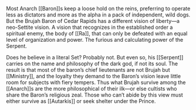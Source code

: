 Most Anarch [[Baron]]s keep a loose hold on the reins, preferring to operate less as dictators and more as the alpha in a pack of independent, wild dogs. But the Brujah Baron of Cedar Rapids has a different vision of liberty—a neo-Settite vision. A vision that recognizes in the established order a spiritual enemy, the body of [[Ra]], that can only be defeated with an equal level of organization and power. The furious and calculating power of the Serpent.

Does he believe in a literal Set? Probably not. But even so, his [[Serpent]] carries on the name and philosophy of the dark god, if not its soul. The result is that most of the baron’s chief lieutenants are not Brujah but [[Ministry]], and the loyalty they demand to the Baron’s vision leave little room for subjects with fiery tempers. Thus what Brujah survive among the [[Anarch]]s are the more philosophical of their ilk—or else cultists who share the Baron’s religious zeal. Those who can’t abide by this view must either survive as [[Autarkis]] or seek shelter under the Prince.